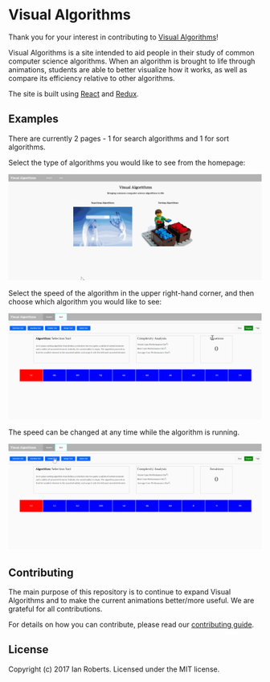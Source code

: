# Visual Algorithms

Thank you for your interest in contributing to [Visual Algorithms](http://visual-algorithms.surge.sh/)!

Visual Algorithms is a site intended to aid people in their study of common computer science algorithms. When an algorithm is brought to life through animations, students are able to better visualize how it works, as well as compare its efficiency relative to other algorithms.

The site is built using [React](https://facebook.github.io/react/) and [Redux](http://redux.js.org/).

## Examples

There are currently 2 pages - 1 for search algorithms and 1 for sort algorithms.

Select the type of algorithms you would like to see from the homepage:

![select page](/images/visual-algos-demo-3.gif)

Select the speed of the algorithm in the upper right-hand corner, and then choose which algorithm you would like to see:

![fast bubble sort](/images/visual-algos-demo-1.gif)

The speed can be changed at any time while the algorithm is running.

![change speeds](/images/visual-algos-demo-2.gif)

## Contributing

The main purpose of this repository is to continue to expand Visual Algorithms and to make the current animations better/more useful. We are grateful for all contributions.

For details on how you can contribute, please read our [contributing guide](https://github.com/ianroberts131/visual-algorithms/blob/master/CONTRIBUTING.md).

## License
Copyright (c) 2017 Ian Roberts. Licensed under the MIT license.
